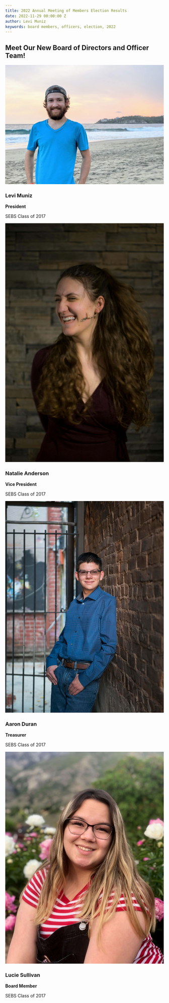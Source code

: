 ```yaml
---
title: 2022 Annual Meeting of Members Election Results
date: 2022-11-29 00:00:00 Z
author: Levi Muniz
keywords: board members, officers, election, 2022
---
```


## Meet Our New Board of Directors and Officer Team!

![Levi Muniz](/assets/images/image000000-2.jpg "Levi Muniz")

### Levi Muniz

**President**

SEBS Class of 2017

![Natalie Anderson](/assets/images/anderson_headshot-1.jpg "Natalie Anderson")

### Natalie Anderson

**Vice President**

SEBS Class of 2017

![Aaron Duran](/assets/images/am_0147.jpg "Aaron Duran")

### Aaron Duran

**Treasurer**

SEBS Class of 2017

![Lucie Sullivan](/assets/images/img_3184.JPG "Lucie Sullivan")

### Lucie Sullivan

**Board Member**

SEBS Class of 2017